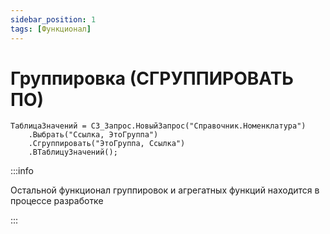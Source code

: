 ```yaml
---
sidebar_position: 1
tags: [Функционал]
---
```


# Группировка (СГРУППИРОВАТЬ ПО)

```bsl
ТаблицаЗначений = СЗ_Запрос.НовыйЗапрос("Справочник.Номенклатура")
    .Выбрать("Ссылка, ЭтоГруппа")
    .Сгруппировать("ЭтоГруппа, Ссылка")
    .ВТаблицуЗначений();
```

:::info

Остальной функционал группировок и агрегатных функций находится в процессе разработке

:::
